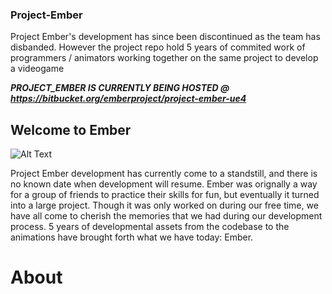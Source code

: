 ### Project-Ember
Project Ember's development has since been discontinued as the team has disbanded. However the project repo hold 5 years of commited work of programmers / animators working together on the same project to develop a videogame


***PROJECT_EMBER IS CURRENTLY BEING HOSTED @ https://bitbucket.org/emberproject/project-ember-ue4***


## Welcome to Ember

![Alt Text](https://github.com/Tamiyo/Project-Ember/blob/master/src/anims2.gif)

Project Ember development has currently come to a standstill, and there is no known date when development will resume. Ember was orignally a way for a group of friends to practice their skills for fun, but eventually it turned into a large project. Though it was only worked on during our free time, we have all come to cherish the memories that we had during our development process. 5 years of developmental assets from the codebase to the animations have brought forth what we have today: Ember.

# About
